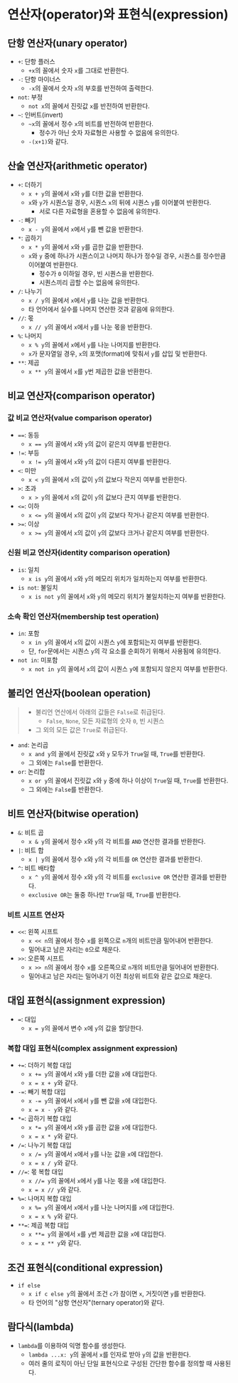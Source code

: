 # 연산자(operator)와 표현식(expression)

## 단항 연산자(unary operator)

- `+`: 단항 플러스
  - `+x`의 꼴에서 숫자 `x`를 그대로 반환한다.
- `-`: 단항 마이너스
  - `-x`의 꼴에서 숫자 `x`의 부호를 반전하여 출력한다.
- `not`: 부정
  - `not x`의 꼴에서 진릿값 `x`를 반전하여 반환한다.
- `~`: 인버트(invert)
  - `~x`의 꼴에서 정수 `x`의 비트를 반전하여 반환한다.
    - 정수가 아닌 숫자 자료형은 사용할 수 없음에 유의한다.
  - `-(x+1)`와 같다.

## 산술 연산자(arithmetic operator)

- `+`: 더하기
  - `x + y`의 꼴에서 `x`와 `y`를 더한 값을 반환한다.
  - `x`와 `y`가 시퀀스일 경우, 시퀀스 `x`의 뒤에 시퀀스 `y`를 이어붙여 반환한다.
    - 서로 다른 자료형을 혼용할 수 없음에 유의한다.
- `-`: 빼기
  - `x - y`의 꼴에서 `x`에서 `y`를 뺀 값을 반환한다.
- `*`: 곱하기
  - `x * y`의 꼴에서 `x`와 `y`를 곱한 값을 반환한다.
  - `x`와 `y` 중에 하나가 시퀀스이고 나머지 하나가 정수일 경우, 시퀀스를 정수만큼 이어붙여 반환한다.
    - 정수가 `0` 이하일 경우, 빈 시퀀스을 반환한다.
    - 시퀀스끼리 곱할 수는 없음에 유의한다.
- `/`: 나누기
  - `x / y`의 꼴에서 `x`에서 `y`를 나눈 값을 반환한다.
  - 타 언어에서 실수를 나머지 연산한 것과 같음에 유의한다.
- `//`: 몫
  - `x // y`의 꼴에서 `x`에서 `y`를 나눈 몫을 반환한다.
- `%`: 나머지
  - `x % y`의 꼴에서 `x`에서 `y`를 나눈 나머지를 반환한다.
  - `x`가 문자열일 경우, `x`의 포맷(format)에 맞춰서 `y`를 삽입 및 반환한다.
- `**`: 제곱
  - `x ** y`의 꼴에서 `x`를 `y`번 제곱한 값을 반환한다.

## 비교 연산자(comparison operator)

### 값 비교 연산자(value comparison operator)

- `==`: 동등
  - `x == y`의 꼴에서 `x`와 `y`의 값이 같은지 여부를 반환한다.
- `!=`: 부등
  - `x != y`의 꼴에서 `x`와 `y`의 값이 다른지 여부를 반환한다.
- `<`: 미만
  - `x < y`의 꼴에서 `x`의 값이 `y`의 값보다 작은지 여부를 반환한다.
- `>`: 초과
  - `x > y`의 꼴에서 `x`의 값이 `y`의 값보다 큰지 여부를 반환한다.
- `<=`: 이하
  - `x <= y`의 꼴에서 `x`의 값이 `y`의 값보다 작거나 같은지 여부를 반환한다.
- `>=`: 이상
  - `x >= y`의 꼴에서 `x`의 값이 `y`의 값보다 크거나 같은지 여부를 반환한다.

### 신원 비교 연산자(identity comparison operation)

- `is`: 일치
  - `x is y`의 꼴에서 `x`와 `y`의 메모리 위치가 일치하는지 여부를 반환한다.
- `is not`: 불일치
  - `x is not y`의 꼴에서 `x`와 `y`의 메모리 위치가 불일치하는지 여부를 반환한다.

### 소속 확인 연산자(membership test operation)

- `in`: 포함
  - `x in y`의 꼴에서 `x`의 값이 시퀀스 `y`에 포함되는지 여부를 반환한다.
  - 단, `for`문에서는 시퀀스 `y`의 각 요소를 순회하기 위해서 사용됨에 유의한다.
- `not in`: 미포함
  - `x not in y`의 꼴에서 `x`의 값이 시퀀스 `y`에 포함되지 않은지 여부를 반환한다.

## 불리언 연산자(boolean operation)

> - 불리언 연산에서 아래의 값들은 `False`로 취급된다.
>   - `False`, `None`, 모든 자료형의 숫자 `0`, 빈 시퀀스
> - 그 외의 모든 값은 `True`로 취급된다.

- `and`: 논리곱
  - `x and y`의 꼴에서 진릿값 `x`와 `y` 모두가 `True`일 때, `True`를 반환한다.
  - 그 외에는 `False`를 반환한다.
- `or`: 논리합
  - `x or y`의 꼴에서 진릿값 `x`와 `y` 중에 하나 이상이 `True`일 때, `True`를 반환한다.
  - 그 외에는 `False`를 반환한다.

## 비트 연산자(bitwise operation)

- `&`: 비트 곱
  - `x & y`의 꼴에서 정수 `x`와 `y`의 각 비트를 `AND` 연산한 결과를 반환한다.
- `|`: 비트 합
  - `x | y`의 꼴에서 정수 `x`와 `y`의 각 비트를 `OR` 연산한 결과를 반환한다.
- `^`: 비트 배타합
  - `x ^ y`의 꼴에서 정수 `x`와 `y`의 각 비트를 `exclusive OR` 연산한 결과를 반환한다.
  - `exclusive OR`는 둘중 하나만 `True`일 때, `True`를 반환한다.

### 비트 시프트 연산자

- `<<`: 왼쪽 시프트
  - `x << n`의 꼴에서 정수 `x`를 왼쪽으로 `n`개의 비트만큼 밀어내어 반환한다.
  - 밀어내고 남은 자리는 `0`으로 채운다.
- `>>`: 오른쪽 시프트
  - `x >> n`의 꼴에서 정수 `x`를 오른쪽으로 `n`개의 비트만큼 밀어내어 반환한다.
  - 밀어내고 남은 자리는 밀어내기 이전 최상위 비트와 같은 값으로 채운다.

## 대입 표현식(assignment expression)

- `=`: 대입
  - `x = y`의 꼴에서 변수 `x`에 `y`의 값을 할당한다.

### 복합 대입 표현식(complex assignment expression)

- `+=`: 더하기 복합 대입
  - `x += y`의 꼴에서 `x`와 `y`를 더한 값을 `x`에 대입한다.
  - `x = x + y`와 같다.
- `-=`: 빼기 복합 대입
  - `x -= y`의 꼴에서 `x`에서 `y`를 뺀 값을 `x`에 대입한다.
  - `x = x - y`와 같다.
- `*=`: 곱하기 복합 대입
  - `x *= y`의 꼴에서 `x`와 `y`를 곱한 값을 `x`에 대입한다.
  - `x = x * y`와 같다.
- `/=`: 나누기 복합 대입
  - `x /= y`의 꼴에서 `x`에서 `y`를 나눈 값을 `x`에 대입한다.
  - `x = x / y`와 같다.
- `//=`: 몫 복합 대입
  - `x //= y`의 꼴에서 `x`에서 `y`를 나눈 몫을 `x`에 대입한다.
  - `x = x // y`와 같다.
- `%=`: 나머지 복합 대입
  - `x %= y`의 꼴에서 `x`에서 `y`를 나눈 나머지를 `x`에 대입한다.
  - `x = x % y`와 같다.
- `**=`: 제곱 복합 대입
  - `x **= y`의 꼴에서 `x`를 `y`번 제곱한 값을 `x`에 대입한다.
  - `x = x ** y`와 같다.

## 조건 표현식(conditional expression)

- `if else`
  - `x if c else y`의 꼴에서 조건 `c`가 참이면 `x`, 거짓이면 `y`를 반환한다.
  - 타 언어의 "삼항 연산자"(ternary operator)와 같다.

## 람다식(lambda)

- `lambda`를 이용하여 익명 함수를 생성한다.
  - `lambda ...x: y`의 꼴에서 `x`를 인자로 받아 `y`의 값을 반환한다.
  - 여러 줄의 로직이 아닌 단일 표현식으로 구성된 간단한 함수를 정의할 때 사용된다.
